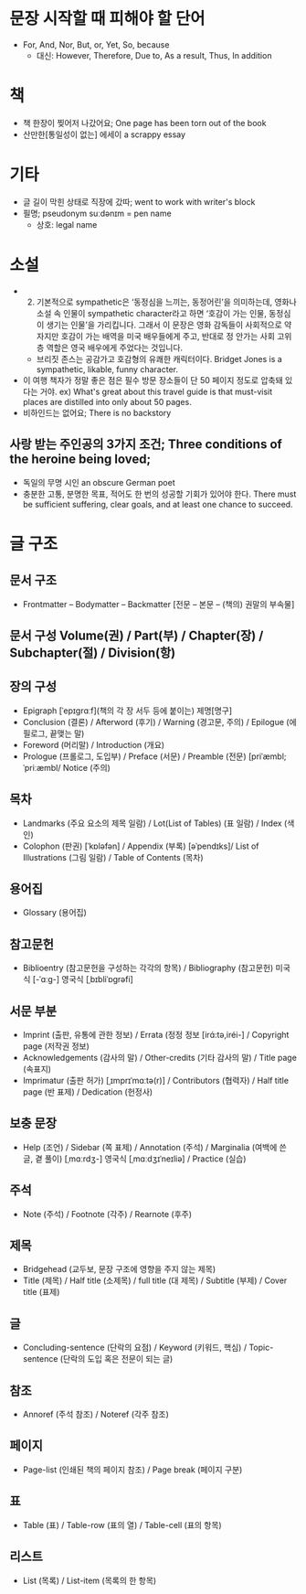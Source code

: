 # 문장 시작할 때 피해야 할 단어
* For, And, Nor, But, or, Yet, So, because
	* 대신: However, Therefore, Due to, As a result, Thus, In addition

# 책
* 책 한장이 찢어저 나갔어요; One page has been torn out of the book
* 산만한[통일성이 없는] 에세이 a scrappy essay 

# 기타
* 글 길이 막힌 상태로 직장에 갔따; went to work with writer's block
* 필명; pseudonym suːdənɪm = pen name
  * 상호: legal name

# 소설
* 2) 기본적으로 sympathetic은 ‘동정심을 느끼는, 동정어린’을 의미하는데, 영화나 소설 속 인물이 sympathetic character라고 하면 ‘호감이 가는 인물, 동정심이 생기는 인물’을 가리킵니다. 그래서 이 문장은 영화 감독들이 사회적으로 약자지만 호감이 가는 배역을 미국 배우들에게 주고, 반대로 정 안가는 사회 고위층 역할은 영국 배우에게 주었다는 것입니다.
	* 브리짓 존스는 공감가고 호감형의 유쾌한 캐릭터이다. Bridget Jones is a sympathetic, likable, funny character.
* 이 여행 책자가 정말 좋은 점은 필수 방문 장소들이 단 50 페이지 정도로 압축돼 있다는 거야. ex) What's great about this travel guide is that must-visit places are distilled into only about 50 pages.
* 비하인드는 없어요; There is no backstory

## 사랑 받는 주인공의 3가지 조건;  Three conditions of the heroine being loved;
* 독일의 무명 시인 an obscure German poet 
* 충분한 고통, 분명한 목표, 적어도 한 번의 성공할 기회가 있어야 한다. There must be sufficient suffering, clear goals, and at least one chance to succeed.

# 글 구조
## 문서 구조 
* Frontmatter – Bodymatter – Backmatter [전문 – 본문 – (책의) 권말의 부속물]

## 문서 구성 Volume(권) / Part(부) / Chapter(장) / Subchapter(절) / Division(항)

## 장의 구성 
* Epigraph [ˈepɪɡrɑːf](책의 각 장 서두 등에 붙이는) 제명[명구] 
* Conclusion (결론) / Afterword (후기) / Warning (경고문, 주의) / Epilogue (에필로그, 끝맺는 말) 
* Foreword (머리말) / Introduction (개요) 
* Prologue (프롤로그, 도입부) / Preface (서문) / Preamble (전문) [priˈæmbl;ˈpriːæmbl/ Notice (주의)  

## 목차 
* Landmarks (주요 요소의 제목 일람) / Lot(List of Tables) (표 일람) / Index (색인) 
* Colophon (판권) [ˈkɒləfən] / Appendix (부록)  [əˈpendɪks]/ List of Illustrations (그림 일람) / Table of Contents (목차)

## 용어집 
* Glossary (용어집)

## 참고문헌
* Biblioentry (참고문헌을 구성하는 각각의 항목) / Bibliography (참고문헌) 미국식 [-ˈɑːɡ-]  영국식 [ˌbɪbliˈɒɡrəfi] 

## 서문 부분 
* Imprint (출판, 유통에 관한 정보) / Errata (정정 정보 [irɑ́:tə,iréi-] / Copyright page (저작권 정보) 
* Acknowledgements (감사의 말) / Other-credits (기타 감사의 말) / Title page (속표지) 
* Imprimatur (출판 허가) [ˌɪmprɪˈmɑːtə(r)] / Contributors (협력자) / Half title page (반 표제) / Dedication (헌정사)

## 보충 문장 
* Help (조언) / Sidebar (쪽 표제) / Annotation (주석) / Marginalia (여백에 쓴 글, 곁 풀이) [ˌmɑːrdʒ-]  영국식 [ˌmɑːdʒɪˈneɪliə]  / Practice (실습)

## 주석 
* Note (주석) / Footnote (각주) / Rearnote (후주)

## 제목 
* Bridgehead (교두보, 문장 구조에 영향을 주지 않는 제목) 
* Title (제목) / Half title (소제목) / full title (대 제목) / Subtitle (부제) / Cover title (표제)

## 글 
* Concluding-sentence (단락의 요점) / Keyword (키워드, 핵심) / Topic-sentence (단락의 도입 혹은 전문이 되는 글)

## 참조 
* Annoref (주석 참조) / Noteref (각주 참조)

## 페이지
* Page-list (인쇄된 책의 페이지 참조) / Page break (페이지 구분)

## 표 
* Table (표) / Table-row (표의 열) / Table-cell (표의 항목) 

## 리스트 
* List (목록) / List-item (목록의 한 항목)